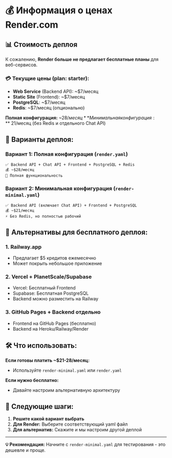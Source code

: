 # 💰 Информация о ценах Render.com

## 📊 Стоимость деплоя

К сожалению, **Render больше не предлагает бесплатные планы** для веб-сервисов.

### 💳 Текущие цены (plan: starter):

- **Web Service** (Backend API): ~$7/месяц
- **Static Site** (Frontend): ~$7/месяц  
- **PostgreSQL**: ~$7/месяц
- **Redis**: ~$7/месяц (опционально)

**Полная конфигурация:** ~$28/месяц
**Минимальная конфигурация:** ~$21/месяц (без Redis и отдельного Chat API)

## 🎯 Варианты деплоя:

### Вариант 1: Полная конфигурация (`render.yaml`)
```
✅ Backend API + Chat API + Frontend + PostgreSQL + Redis
💰 ~$28/месяц
🚀 Полная функциональность
```

### Вариант 2: Минимальная конфигурация (`render-minimal.yaml`)
```
✅ Backend API (включает Chat API) + Frontend + PostgreSQL
💰 ~$21/месяц
⚡ Без Redis, но полностью рабочий
```

## 🔄 Альтернативы для бесплатного деплоя:

### 1. Railway.app
- Предлагает $5 кредитов ежемесячно
- Может покрыть небольшое приложение

### 2. Vercel + PlanetScale/Supabase
- Vercel: Бесплатный Frontend
- Supabase: Бесплатная PostgreSQL
- Backend можно разместить на Railway

### 3. GitHub Pages + Backend отдельно
- Frontend на GitHub Pages (бесплатно)
- Backend на Heroku/Railway/Render

## 🛠️ Что использовать:

**Если готовы платить ~$21-28/месяц:**
- Используйте `render-minimal.yaml` или `render.yaml`

**Если нужно бесплатно:**
- Давайте настроим альтернативную архитектуру

## 📝 Следующие шаги:

1. **Решите какой вариант выбрать**
2. **Для Render:** Выберите соответствующий yaml файл
3. **Для альтернатив:** Скажите и мы настроим другой деплой

---

**💡 Рекомендация:** Начните с `render-minimal.yaml` для тестирования - это дешевле и проще.
